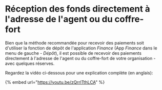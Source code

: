 # Réception des fonds directement à l'adresse de l'agent ou du coffre-fort

Bien que la méthode recommandée pour recevoir des paiements soit d'utiliser la fonction de dépôt de l'application _Finance_ (App _Finance_ dans le menu de gauche - _Dépôt_), il est possible de recevoir des paiements directement à l'adresse de l'agent ou du coffre-fort de votre organisation - avec quelques réserves.

Regardez la vidéo ci-dessous pour une explication complète (en anglais):

{% embed url="https://youtu.be/zQrrITthLCA" %}
